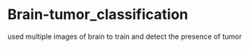 # Brain-tumor_classification
used multiple images of brain to train and detect the presence of tumor
